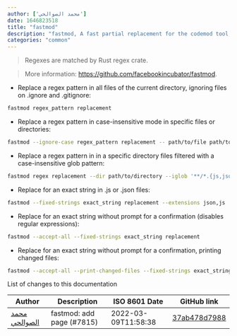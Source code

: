 ```yaml
---
author: ['محمد الصوالحي']
date: 1646823518
title: "fastmod"
description: "fastmod, A fast partial replacement for the codemod tool, replace and replace all in the whole codebase."
categories: "common"
---
```

> Regexes are matched by Rust regex crate.

> More information: <https://github.com/facebookincubator/fastmod>.

- Replace a regex pattern in all files of the current directory, ignoring files on .ignore and .gitignore:

```bash
fastmod regex_pattern replacement
```

- Replace a regex pattern in case-insensitive mode in specific files or directories:

```bash
fastmod --ignore-case regex_pattern replacement -- path/to/file path/to/directory ...
```

- Replace a regex pattern in in a specific directory files filtered with a case-insensitive glob pattern:

```bash
fastmod regex replacement --dir path/to/directory --iglob '**/*.{js,json}'
```

- Replace for an exact string in .js or .json files:

```bash
fastmod --fixed-strings exact_string replacement --extensions json,js
```

- Replace for an exact string without prompt for a confirmation (disables regular expressions):

```bash
fastmod --accept-all --fixed-strings exact_string replacement
```

- Replace for an exact string without prompt for a confirmation, printing changed files:

```bash
fastmod --accept-all --print-changed-files --fixed-strings exact_string replacement
```
List of changes to this documentation


Author | Description | ISO 8601 Date | GitHub link
------|-----|-----|-----
[محمد الصوالحي](mailto:ms.2052001@gmail.com) | fastmod: add page (#7815) | 2022-03-09T11:58:38 | [37ab478d7988](https://github.com/tldr-pages/tldr/commit/37ab478d798855a43d0aea5f4e598825e30ec707)

